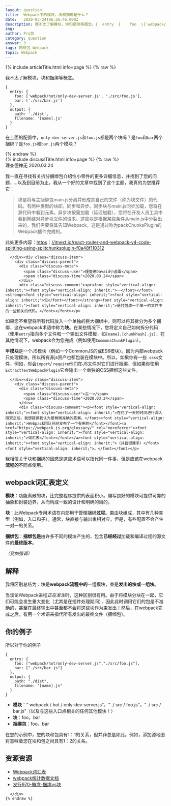 ```yaml
---
layout: question
title:  Webpack中的模块，块和捆绑是什么？
date:   2020-03-24T06:26:46.000Z
description: 我不太了解模块，块和捆绑等概念。{  entry  {    foo  \['webpack/hot/only-dev-server.js', '....
img: 
author: Pro凯
category: question
answer: 3
tags: 网络包 Webpack
topic: Webpack
---
```

<div class="article-root">
  <div class="article">
    {% include articleTitle.html info=page %}
    {% raw %}
    <div class="article-content"><p><font style="vertical-align: inherit;"><font style="vertical-align: inherit;">我不太了解模块，块和捆绑等概念。</font></font></p>

<pre><code>{<font></font>
  entry: {<font></font>
    foo: ['webpack/hot/only-dev-server.js', './src/foo.js'],<font></font>
    bar: ['./src/bar.js']<font></font>
  },<font></font>
  output: {<font></font>
    path: './dist',<font></font>
    filename: '[name].js'<font></font>
  }<font></font>
}<font></font>
</code></pre>

<p><font style="vertical-align: inherit;"><font style="vertical-align: inherit;">在上面的配置中，</font></font><code>only-dev-server.js</code><font style="vertical-align: inherit;"><font style="vertical-align: inherit;">和</font></font><code>foo.js</code><font style="vertical-align: inherit;"><font style="vertical-align: inherit;">都是两个块吗？</font><font style="vertical-align: inherit;">是</font></font><code>foo</code><font style="vertical-align: inherit;"><font style="vertical-align: inherit;">和</font></font><code>bar</code><font style="vertical-align: inherit;"><font style="vertical-align: inherit;">两个捆绑？</font><font style="vertical-align: inherit;">是</font></font><code>foo.js</code><font style="vertical-align: inherit;"><font style="vertical-align: inherit;">和</font></font><code>bar.js</code><font style="vertical-align: inherit;"><font style="vertical-align: inherit;">两个模块？</font></font></p></div>
    {% endraw %}
  </div>

  <div class="discuss-wrapper">
    {% include discussTitle.html info=page %}
    {% raw %}
    <div class="discuss-item">
        <div class="discuss-parent">
          <div class="discuss-meta">
            <span class="discuss-user">理查德神无</span>
            <span class="discuss-time">2020.03.24</span>
          </div>
          <div class="discuss-comment"><p><font style="vertical-align: inherit;"><font style="vertical-align: inherit;">我一直在寻找有关拆分捆绑包介绍性小零件的更多详细信息，并找到了您的问题……以及到目前为止，我从一个好的文章中找到了这个主题，我真的为您推荐它：</font></font></p>

<blockquote>
  <p><font style="vertical-align: inherit;"><font style="vertical-align: inherit;">块是将与主捆绑包main.js分离并形成其自己的文件（称为块文件）的代码。</font><font style="vertical-align: inherit;">有两种类型的块即。</font><font style="vertical-align: inherit;">同步和异步。</font><font style="vertical-align: inherit;">同步块与main.js同步加载，您将在源代码中看到元素。</font><font style="vertical-align: inherit;">异步块按需加载（延迟加载），您将在开发人员工具中看到网络对异步块文件的请求。</font><font style="vertical-align: inherit;">这些块是根据某些条件从main.js中分裂出来的，我们需要将其告知Webpack。</font><font style="vertical-align: inherit;">这是通过称为packChunksPlugin的Webpack插件完成的。</font></font></p>
</blockquote>

<p><font style="vertical-align: inherit;"><font style="vertical-align: inherit;">此处更多内容：</font><a href="https://itnext.io/react-router-and-webpack-v4-code-splitting-using-splitchunksplugin-f0a48f110312" rel="nofollow noreferrer"><font style="vertical-align: inherit;">https</font></a><font style="vertical-align: inherit;">：</font></font><a href="https://itnext.io/react-router-and-webpack-v4-code-splitting-using-splitchunksplugin-f0a48f110312" rel="nofollow noreferrer"><font style="vertical-align: inherit;"><font style="vertical-align: inherit;">//itnext.io/react-router-and-webpack-v4-code-splitting-using-splitchunksplugin-f0a48f110312</font></font></a></p></div>
        </div>
        
      </div><div class="discuss-item">
        <div class="discuss-parent">
          <div class="discuss-meta">
            <span class="discuss-user">理查德Davaid小卤蛋</span>
            <span class="discuss-time">2020.03.24</span>
          </div>
          <div class="discuss-comment"><p><font style="vertical-align: inherit;"><font style="vertical-align: inherit;">一</font></font><strong><font style="vertical-align: inherit;"><font style="vertical-align: inherit;">包</font></font></strong><font style="vertical-align: inherit;"><font style="vertical-align: inherit;">是打包成一个单一的文件中的一些相关的代码。</font></font></p>

<p><font style="vertical-align: inherit;"><font style="vertical-align: inherit;">如果您不希望将所有代码放入一个单独的巨大捆绑中，则可以将其拆分为多个捆绑，这</font><font style="vertical-align: inherit;">在webpack术语</font><font style="vertical-align: inherit;">中称为</font></font><strong><font style="vertical-align: inherit;"><font style="vertical-align: inherit;">块</font></font></strong><font style="vertical-align: inherit;"><font style="vertical-align: inherit;">。</font><font style="vertical-align: inherit;">在某些情况下，您将定义自己如何拆分代码（使用</font></font><code>entry</code><font style="vertical-align: inherit;"><font style="vertical-align: inherit;">指向多个文件和一个输出文件模板，如</font></font><code>[name].[chunkhash].js</code><font style="vertical-align: inherit;"><font style="vertical-align: inherit;">），在其他情况下，webpack会为您完成（例如使用</font></font><code>CommonsChunkPlugin</code><font style="vertical-align: inherit;"><font style="vertical-align: inherit;">）。</font></font></p>

<p><font style="vertical-align: inherit;"><font style="vertical-align: inherit;">甲</font></font><strong><font style="vertical-align: inherit;"><font style="vertical-align: inherit;">模块</font></font></strong><font style="vertical-align: inherit;"><font style="vertical-align: inherit;">是一个JS模块（例如一个CommonJS的或ES6模块）。</font><font style="vertical-align: inherit;">因为内部webpack只处理模块，所以所有非js资产也都包装在模块中。</font><font style="vertical-align: inherit;">所以，如果你有一些</font></font><code>.sass</code><font style="vertical-align: inherit;"><font style="vertical-align: inherit;">文件，例如，你会</font></font><code>import</code><font style="vertical-align: inherit;"><font style="vertical-align: inherit;">/ </font></font><code>require</code><font style="vertical-align: inherit;"><font style="vertical-align: inherit;">他们在JS文件对它们进行捆绑，但如果你使用</font></font><code>ExtractTextWebpackPlugin</code><font style="vertical-align: inherit;"><font style="vertical-align: inherit;">它会输出一个单独的CSS捆绑这些文件。</font></font></p></div>
        </div>
        
      </div><div class="discuss-item">
        <div class="discuss-parent">
          <div class="discuss-meta">
            <span class="discuss-user">古一</span>
            <span class="discuss-time">2020.03.24</span>
          </div>
          <div class="discuss-comment"><p><font style="vertical-align: inherit;"><font style="vertical-align: inherit;">在花了一天的时间进行深入研究之后，我想提供我认为是稍微准确的答案。</font><font style="vertical-align: inherit;">Webpack团队已经发布了一个有用的</font></font><a href="https://webpack.js.org/glossary/" rel="noreferrer"><font style="vertical-align: inherit;"><font style="vertical-align: inherit;">词汇表</font></font></a><font style="vertical-align: inherit;"><font style="vertical-align: inherit;">（并且很棘手）</font><font style="vertical-align: inherit;">。</font></font></p>

<p><font style="vertical-align: inherit;"><font style="vertical-align: inherit;">我相信关于块和捆绑的困惑是这些术语可以指代同一件事，但是应该在webpack </font></font><strong><font style="vertical-align: inherit;"><font style="vertical-align: inherit;">流程的</font></font></strong><font style="vertical-align: inherit;"><font style="vertical-align: inherit;">不同点使用</font><font style="vertical-align: inherit;">。</font></font></p>

<h2><font style="vertical-align: inherit;"><font style="vertical-align: inherit;">webpack词汇表定义</font></font></h2>

<p><strong><font style="vertical-align: inherit;"><font style="vertical-align: inherit;">模块</font></font></strong><font style="vertical-align: inherit;"><font style="vertical-align: inherit;">：功能离散的块，比完整程序提供的表面积小。</font><font style="vertical-align: inherit;">编写良好的模块可提供可靠的抽象和封装边界，从而构成一致的设计和明确的目的。</font></font></p>

<p><strong><font style="vertical-align: inherit;"><font style="vertical-align: inherit;">块</font></font></strong><font style="vertical-align: inherit;"><font style="vertical-align: inherit;">：此Webpack专用术语在内部用于管理捆绑</font></font><strong><font style="vertical-align: inherit;"><font style="vertical-align: inherit;">过程</font></font></strong><font style="vertical-align: inherit;"><font style="vertical-align: inherit;">。</font><font style="vertical-align: inherit;">束由块组成，其中有几种类型（例如，入口和子）。</font><font style="vertical-align: inherit;">通常，块直接与输出束相对应，但是，有些配置不会产生一对一的关系。</font></font></p>

<p><strong><font style="vertical-align: inherit;"><font style="vertical-align: inherit;">捆绑包</font></font></strong><font style="vertical-align: inherit;"><font style="vertical-align: inherit;">：</font><strong><font style="vertical-align: inherit;">捆绑包是</font></strong><font style="vertical-align: inherit;">由许多不同的模块产生的，包含</font><strong><font style="vertical-align: inherit;">已经经过</font></strong><font style="vertical-align: inherit;">加载和编译过程</font><font style="vertical-align: inherit;">的源文件</font><font style="vertical-align: inherit;">的</font></font><strong><font style="vertical-align: inherit;"><font style="vertical-align: inherit;">最终版本</font></font></strong><font style="vertical-align: inherit;"><font style="vertical-align: inherit;">。</font></font><strong><font style="vertical-align: inherit;"></font></strong><font style="vertical-align: inherit;"></font></p>

<p><em><font style="vertical-align: inherit;"><font style="vertical-align: inherit;">（我加强调）</font></font></em></p>

<h2><font style="vertical-align: inherit;"><font style="vertical-align: inherit;">解释</font></font></h2>

<p><font style="vertical-align: inherit;"><font style="vertical-align: inherit;">我将区别总结为：块是</font></font><strong><font style="vertical-align: inherit;"><font style="vertical-align: inherit;">webpack流程中的</font></font></strong><font style="vertical-align: inherit;"><font style="vertical-align: inherit;">一组模块</font><font style="vertical-align: inherit;">，束是</font></font><strong><font style="vertical-align: inherit;"><font style="vertical-align: inherit;">发出的块或一组块</font></font></strong><font style="vertical-align: inherit;"><font style="vertical-align: inherit;">。</font></font></p>

<p><font style="vertical-align: inherit;"><font style="vertical-align: inherit;">当谈论Webpack进程</font></font><em><font style="vertical-align: inherit;"><font style="vertical-align: inherit;">正在发生</font></font></em><font style="vertical-align: inherit;"><font style="vertical-align: inherit;">时，这种区别很有用</font><font style="vertical-align: inherit;">。</font><font style="vertical-align: inherit;">由于将模块分块在一起，它们可能会发生重大变化（尤其是在插件处理期间），因此此时调用它们的包是不准确的，甚至在最终输出中甚至都不会将这些块作为束发出！</font><font style="vertical-align: inherit;">然后，在webpack完成之后，有用一个术语来指代所有发出的最终文件（捆绑包）。</font></font></p>

<h2><font style="vertical-align: inherit;"><font style="vertical-align: inherit;">你的例子</font></font></h2>

<p><font style="vertical-align: inherit;"><font style="vertical-align: inherit;">所以对于你的例子</font></font></p>

<pre class="lang-js prettyprint-override"><code>{<font></font>
  entry: {<font></font>
    foo: ["webpack/hot/only-dev-server.js","./src/foo.js"],<font></font>
    bar: ["./src/bar.js"]<font></font>
  },<font></font>
  output: {<font></font>
    path: "./dist",<font></font>
    filename: "[name].js"<font></font>
  }<font></font>
}<font></font>
</code></pre>

<ul>
<li><strong><font style="vertical-align: inherit;"><font style="vertical-align: inherit;">模块</font></font></strong><font style="vertical-align: inherit;"><font style="vertical-align: inherit;">：“ webpack / hot / only-dev-server.js”，“ ./ src / foo.js”，“ ./ src / bar.js”（以及与这些入口点相关的任何其他模块！）</font></font></li>
<li><strong><font style="vertical-align: inherit;"><font style="vertical-align: inherit;">块</font></font></strong><font style="vertical-align: inherit;"><font style="vertical-align: inherit;">：foo，bar</font></font></li>
<li><strong><font style="vertical-align: inherit;"><font style="vertical-align: inherit;">捆绑包</font></font></strong><font style="vertical-align: inherit;"><font style="vertical-align: inherit;">：foo，bar</font></font></li>
</ul>

<p><font style="vertical-align: inherit;"><font style="vertical-align: inherit;">在您的示例中，您的块和包具有1：1的关系，但并非总是如此。</font><font style="vertical-align: inherit;">例如，添加源地图将意味着您在块和包之间具有1：2的关系。</font></font></p>

<h2><font style="vertical-align: inherit;"><font style="vertical-align: inherit;">资源资源</font></font></h2>

<ul>
<li><a href="https://webpack.js.org/glossary/" rel="noreferrer"><font style="vertical-align: inherit;"><font style="vertical-align: inherit;">Webpack词汇表</font></font></a></li>
<li><a href="https://webpack.js.org/api/stats/" rel="noreferrer"><font style="vertical-align: inherit;"><font style="vertical-align: inherit;">webpack统计数据文档</font></font></a></li>
<li><a href="https://github.com/webpack/webpack.js.org/issues/970" rel="noreferrer"><font style="vertical-align: inherit;"><font style="vertical-align: inherit;">发行970-概念-捆绑vs块</font></font></a></li>
</ul></div>
        </div>
        
      </div>
    {% endraw %}
  </div>
<div>
